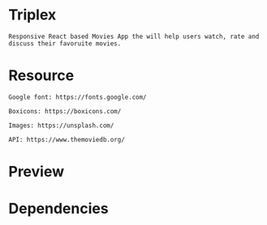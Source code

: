 # Triplex

    Responsive React based Movies App the will help users watch, rate and discuss their favoruite movies.

# Resource

    Google font: https://fonts.google.com/

    Boxicons: https://boxicons.com/

    Images: https://unsplash.com/

    API: https://www.themoviedb.org/

# Preview

# Dependencies
